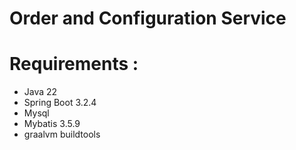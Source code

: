 # Order and Configuration Service

# Requirements : 

- Java 22
- Spring Boot 3.2.4
- Mysql 
- Mybatis 3.5.9
- graalvm buildtools

